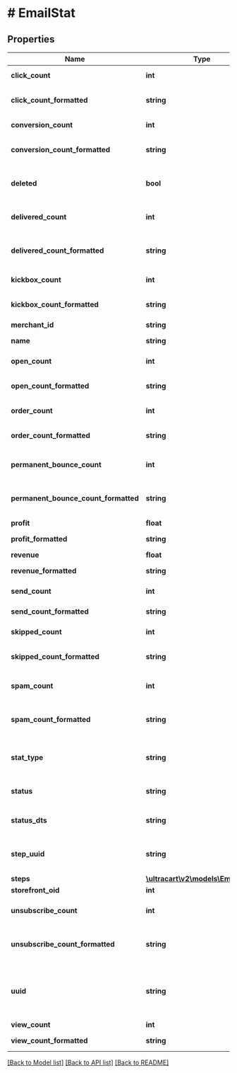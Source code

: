 # # EmailStat

## Properties

Name | Type | Description | Notes
------------ | ------------- | ------------- | -------------
**click_count** | **int** | Count of clicked emails | [optional]
**click_count_formatted** | **string** | Count of clicked emails, formatted | [optional]
**conversion_count** | **int** | Count of conversions | [optional]
**conversion_count_formatted** | **string** | Count of conversions, formatted | [optional]
**deleted** | **bool** | True if campaign/flow has been archived | [optional]
**delivered_count** | **int** | Count of delivered emails | [optional]
**delivered_count_formatted** | **string** | Count of delivered emails, formatted | [optional]
**kickbox_count** | **int** | Count of emails kicked | [optional]
**kickbox_count_formatted** | **string** | Count of emails kicked, formatted | [optional]
**merchant_id** | **string** | Merchant ID | [optional]
**name** | **string** | List or segment name | [optional]
**open_count** | **int** | Count of opened emails | [optional]
**open_count_formatted** | **string** | Count of opened emails, formatted | [optional]
**order_count** | **int** | Count of orders | [optional]
**order_count_formatted** | **string** | Count of orders, formatted | [optional]
**permanent_bounce_count** | **int** | Count of emails permanently bounced | [optional]
**permanent_bounce_count_formatted** | **string** | Count of emails permanently bounced, formatted | [optional]
**profit** | **float** | Profit | [optional]
**profit_formatted** | **string** | Profit, formatted | [optional]
**revenue** | **float** | Revenue | [optional]
**revenue_formatted** | **string** | Revenue, formatted | [optional]
**send_count** | **int** | Count of emails sent | [optional]
**send_count_formatted** | **string** | Count of emails sent, formatted | [optional]
**skipped_count** | **int** | Count of skipped emails | [optional]
**skipped_count_formatted** | **string** | Count of skipped emails, formatted | [optional]
**spam_count** | **int** | Count of emails classified as spam | [optional]
**spam_count_formatted** | **string** | Count of emails classified as spam, formatted | [optional]
**stat_type** | **string** | Campaign, Flow or None (for anything else) | [optional]
**status** | **string** | Status of campaign or flow | [optional]
**status_dts** | **string** | Status dts of campaign or flow | [optional]
**step_uuid** | **string** | Step UUID if the statistics are at the step/email level | [optional]
**steps** | [**\ultracart\v2\models\EmailStat[]**](EmailStat.md) |  | [optional]
**storefront_oid** | **int** | Storefront oid | [optional]
**unsubscribe_count** | **int** | Count of emails classified as unsubscribe | [optional]
**unsubscribe_count_formatted** | **string** | Count of emails classified as unsubscribe, formatted | [optional]
**uuid** | **string** | List/Segment uuid, or Flow/Campaign uuid depending on level of stat aggregation. | [optional]
**view_count** | **int** | Count of views | [optional]
**view_count_formatted** | **string** | Count of views, formatted | [optional]

[[Back to Model list]](../../README.md#models) [[Back to API list]](../../README.md#endpoints) [[Back to README]](../../README.md)
